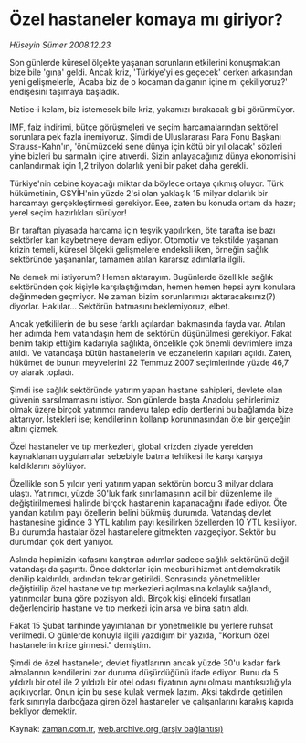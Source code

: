 # Özel hastaneler komaya mı giriyor?

*Hüseyin Sümer 2008.12.23*

<tr><td class="metin" colspan="2" style="padding-top: 20px; padding-left: 5px; padding-right: 10px;">Son günlerde küresel ölçekte yaşanan sorunların etkilerini konuşmaktan bize bile 'gına' geldi. Ancak kriz, 'Türkiye'yi es geçecek' derken arkasından yeni gelişmelerle, 'Acaba biz de o kocaman dalganın içine mi çekiliyoruz?' endişesini taşımaya başladık.</td></tr><tr><td class="metin" colspan="2" style="padding-top: 20px; padding-left: 5px; padding-right: 10px;"><p>Netice-i kelam, biz istemesek bile kriz, yakamızı bırakacak gibi görünmüyor. 
<p> IMF, faiz indirimi, bütçe görüşmeleri ve seçim harcamalarından sektörel sorunlara pek fazla inemiyoruz. Şimdi de Uluslararası Para Fonu Başkanı Strauss-Kahn'ın, 'önümüzdeki sene dünya için kötü bir yıl olacak' sözleri yine bizleri bu sarmalın içine atıverdi. Sizin anlayacağınız dünya ekonomisini canlandırmak için 1,2 trilyon dolarlık yeni bir paket daha gerekli. 
<p> Türkiye'nin cebine koyacağı miktar da böylece ortaya çıkmış oluyor. Türk hükümetinin, GSYİH'nin yüzde 2'si olan yaklaşık 15 milyar dolarlık bir harcamayı gerçekleştirmesi gerekiyor. Eee, zaten bu konuda ortam da hazır; yerel seçim hazırlıkları sürüyor!
<p> Bir taraftan piyasada harcama için teşvik yapılırken, öte tarafta ise bazı sektörler kan kaybetmeye devam ediyor. Otomotiv ve tekstilde yaşanan krizin temeli, küresel ölçekli gelişmelere endeksli iken, örneğin sağlık sektöründe yaşananlar, tamamen atılan kararsız adımlarla ilgili.
<p>Ne demek mi istiyorum? Hemen aktarayım. Bugünlerde özellikle sağlık sektöründen çok kişiyle karşılaştığımdan, hemen hemen hepsi aynı konulara değinmeden geçmiyor. Ne zaman bizim sorunlarımızı aktaracaksınız(?) diyorlar. Haklılar... Sektörün batmasını beklemiyoruz, elbet.
<p> Ancak yetkililerin de bu sese farklı açılardan bakmasında fayda var. Atılan her adımda hem vatandaşın hem de sektörün düşünülmesi gerekiyor. Fakat benim takip ettiğim kadarıyla sağlıkta, öncelikle çok önemli devrimlere imza atıldı. Ve vatandaşa bütün hastanelerin ve eczanelerin kapıları açıldı. Zaten, hükümet de bunun meyvelerini 22 Temmuz 2007 seçimlerinde yüzde 46,7 oy alarak topladı.
<p> Şimdi ise sağlık sektöründe yatırım yapan hastane sahipleri, devlete olan güvenin sarsılmamasını istiyor. Son günlerde başta Anadolu şehirlerimiz olmak üzere birçok yatırımcı randevu talep edip dertlerini bu bağlamda bize aktarıyor. İstekleri ise; kendilerinin kollanıp korunmasından öte bir gerçeğin altını çizmek.
<p> Özel hastaneler ve tıp merkezleri, global krizden ziyade yerelden kaynaklanan uygulamalar sebebiyle batma tehlikesi ile karşı karşıya kaldıklarını söylüyor.
<p> Özellikle son 5 yıldır yeni yatırım yapan sektörün borcu 3 milyar dolara ulaştı. Yatırımcı, yüzde 30'luk fark sınırlamasının acil bir düzenleme ile değiştirilmemesi halinde birçok hastanenin kapanacağını ifade ediyor. Öte yandan katılım payı özellerin belini bükmüş durumda. Vatandaş devlet hastanesine gidince 3 YTL katılım payı kesilirken özellerden 10 YTL kesiliyor. Bu durumda hastalar özel hastanelere gitmekten vazgeçiyor. Sektör bu durumdan çok dert yanıyor.
<p> Aslında hepimizin kafasını karıştıran adımlar sadece sağlık sektörünü değil vatandaşı da şaşırttı. Önce doktorlar için mecburi hizmet antidemokratik denilip kaldırıldı, ardından tekrar getirildi. Sonrasında yönetmelikler değiştirilip özel hastane ve tıp merkezleri açılmasına kolaylık sağlandı, yatırımcılar buna göre pozisyon aldı. Birçok kişi elindeki fırsatları değerlendirip hastane ve tıp merkezi için arsa ve bina satın aldı. 
<p> Fakat 15 Şubat tarihinde yayımlanan bir yönetmelikle bu yerlere ruhsat verilmedi. O günlerde konuyla ilgili yazdığım bir yazıda, "Korkum özel hastanelerin krize girmesi." demiştim. 
<p> Şimdi de özel hastaneler, devlet fiyatlarının ancak yüzde 30'u kadar fark almalarının kendilerini zor duruma düşürdüğünü ifade ediyor. Bunu da 5 yıldızlı bir otel ile 2 yıldızlı bir otel odası fiyatının aynı olması mantıksızlığıyla açıklıyorlar. Onun için bu sese kulak vermek lazım. Aksi takdirde getirilen fark sınırıyla darboğaza giren özel hastaneler ve çalışanlarını karakış kapıda bekliyor demektir.<br/></p></p></p></p></p></p></p></p></p></p></p></p></td></tr>

Kaynak: [zaman.com.tr](http://zaman.com.tr/yazar.do?yazino=773380), [web.archive.org (arşiv bağlantısı)](http://web.archive.org/web/20090224055643/http://zaman.com.tr:80/yazar.do?yazino=773380)
